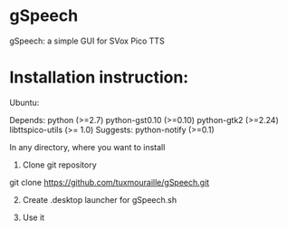 gSpeech
=======

gSpeech: a simple GUI for SVox Pico TTS


Installation instruction:
=========================

Ubuntu:

Depends: python (>=2.7) python-gst0.10 (>=0.10) python-gtk2 (>=2.24) libttspico-utils (>= 1.0)
Suggests: python-notify (>=0.1)


In any directory, where you want to install

1) Clone git repository

git clone https://github.com/tuxmouraille/gSpeech.git

2) Create .desktop launcher for gSpeech.sh

3) Use it
